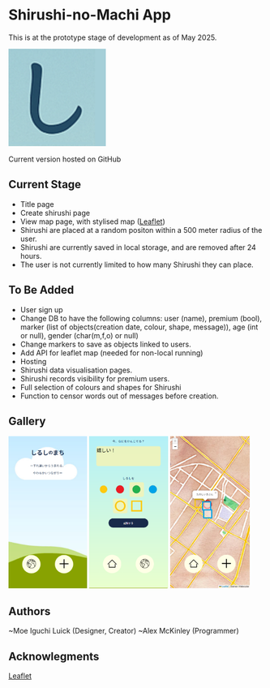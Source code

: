 # Shirushi-no-Machi App
This is at the prototype stage of development as of May 2025.

<a href="https://sapporoalex.github.io/Shirushinomachi-proto/"><img src="https://github.com/SapporoAlex/Shirushinomachi-proto/blob/main/android-chrome-192x192.png"></a>
<caption>Current version hosted on GitHub</caption>

## Current Stage
- Title page
- Create shirushi page
- View map page, with stylised map (<a href="https://leafletjs.com/">Leaflet</a>)
- Shirushi are placed at a random positon within a 500 meter radius of the user.
- Shirushi are currently saved in local storage, and are removed after 24 hours.
- The user is not currently limited to how many Shirushi they can place.

## To Be Added
- User sign up
- Change DB to have the following columns: user (name), premium (bool), marker (list of objects(creation date, colour, shape, message)), age (int or null), gender (char(m,f,o) or null)
- Change markers to save as objects linked to users.
- Add API for leaflet map (needed for non-local running)
- Hosting
- Shirushi data visualisation pages.
- Shirushi records visibility for premium users.
- Full selection of colours and shapes for Shirushi
- Function to censor words out of messages before creation.

## Gallery
<div display="flex" flex-direction="row">
  <img src="https://github.com/SapporoAlex/Shirushinomachi-proto/blob/main/demo1.png" height="300px" width="auto">
  <img src="https://github.com/SapporoAlex/Shirushinomachi-proto/blob/main/demo2.png" height="300px" width="auto">
  <img src="https://github.com/SapporoAlex/Shirushinomachi-proto/blob/main/demo3.png" height="300px" width="auto">
</div>

## Authors
~Moe Iguchi Luick (Designer, Creator)
~Alex McKinley (Programmer)

## Acknowlegments
<a href="https://leafletjs.com/">Leaflet</a>
